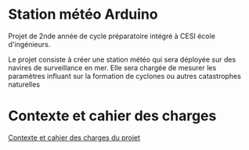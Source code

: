 # Station météo Arduino
Projet de 2nde année de cycle préparatoire intégré à CESI école d'ingénieurs.

Le projet consiste à créer une station météo qui sera déployée sur des navires de surveillance en mer. Elle sera chargée de mesurer les paramètres influant sur la formation de cyclones ou autres catastrophes naturelles

# Contexte et cahier des charges
[Contexte et cahier des charges du projet](https://julien-wff.notion.site/Projet-Syst-me-Embarqu-73899242472c4fb7bf1e0e5bee7a3594?pvs=4)
